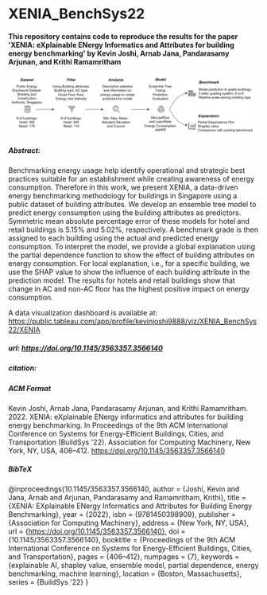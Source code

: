 # XENIA_BenchSys22

#### This repository contains code to reproduce the results for the paper 'XENIA: eXplainable ENergy Informatics and Attributes for building energy benchmarking' by Kevin Joshi, Arnab Jana, Pandarasamy Arjunan, and Krithi Ramamritham


![XENIA](/figures/xenia_teaser_2.png)

##### Abstract:
Benchmarking energy usage help identify operational and strategic best practices suitable for an establishment while creating awareness of energy consumption. Therefore in this work, we present XENIA, a data-driven energy benchmarking methodology for buildings in Singapore using a public dataset of building attributes. We develop an ensemble tree model to predict energy consumption using the building attributes as predictors. Symmetric mean absolute percentage error of these models for hotel and retail buildings is 5.15% and 5.02%, respectively. A benchmark grade is then assigned to each building using the actual and predicted energy consumption. To interpret the model, we provide a global explanation using the partial dependence function to show the effect of building attributes on energy consumption. For local explanation, i.e., for a specific building, we use the SHAP value to show the influence of each building attribute in the prediction model. The results for hotels and retail buildings show that change in AC and non-AC floor has the highest positive impact on energy consumption.

A data visualization dashboard is available at: <https://public.tableau.com/app/profile/kevinjoshi9888/viz/XENIA_BenchSys22/XENIA>

##### url: https://doi.org/10.1145/3563357.3566140

##### citation:

##### ACM Format
Kevin Joshi, Arnab Jana, Pandarasamy Arjunan, and Krithi Ramamritham. 2022. XENIA: eXplainable ENergy informatics and attributes for building energy benchmarking. In Proceedings of the 9th ACM International Conference on Systems for Energy-Efficient Buildings, Cities, and Transportation (BuildSys '22). Association for Computing Machinery, New York, NY, USA, 406–412. https://doi.org/10.1145/3563357.3566140

##### BibTeX
@inproceedings{10.1145/3563357.3566140,
author = {Joshi, Kevin and Jana, Arnab and Arjunan, Pandarasamy and Ramamritham, Krithi},
title = {XENIA: EXplainable ENergy Informatics and Attributes for Building Energy Benchmarking},
year = {2022},
isbn = {9781450398909},
publisher = {Association for Computing Machinery},
address = {New York, NY, USA},
url = {https://doi.org/10.1145/3563357.3566140},
doi = {10.1145/3563357.3566140},
booktitle = {Proceedings of the 9th ACM International Conference on Systems for Energy-Efficient Buildings, Cities, and Transportation},
pages = {406–412},
numpages = {7},
keywords = {explainable AI, shapley value, ensemble model, partial dependence, energy benchmarking, machine learning},
location = {Boston, Massachusetts},
series = {BuildSys '22}
}

